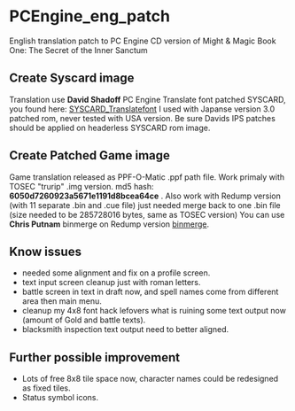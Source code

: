 # PCEngine_eng_patch
English translation patch to PC Engine CD version of Might &amp; Magic Book One: The Secret of the Inner Sanctum

## Create Syscard image
Translation use **David Shadoff** PC Engine Translate font patched SYSCARD, you found here: [SYSCARD_Translatefont](https://github.com/dshadoff/SYSCARD_Translatefont)
I used with Japanse version 3.0 patched rom, never tested with USA version. Be sure Davids IPS patches should be applied on headerless SYSCARD rom image.

## Create Patched Game image
Game translation released as PPF-O-Matic .ppf path file. Work primaly with TOSEC "trurip" .img version. md5 hash: **6050d7260923a5671e1191d8bcea64ce** .
Also work with Redump version (with 11 separate .bin and .cue file) just needed merge back to one .bin file (size needed to be 285728016 bytes, same as TOSEC version)
You can use **Chris Putnam** binmerge on Redump version [binmerge](https://github.com/putnam/binmerge).

## Know issues
- needed some alignment and fix on a profile screen.
- text input screen cleanup just with roman letters.
- battle screen in text in draft now, and spell names come from different area then main menu.
- cleanup my 4x8 font hack lefovers what is ruining some text output now (amount of Gold and battle texts).
- blacksmith inspection text output need to better aligned.

## Further possible improvement
- Lots of free 8x8 tile space now, character names could be redesigned as fixed tiles.
- Status symbol icons.